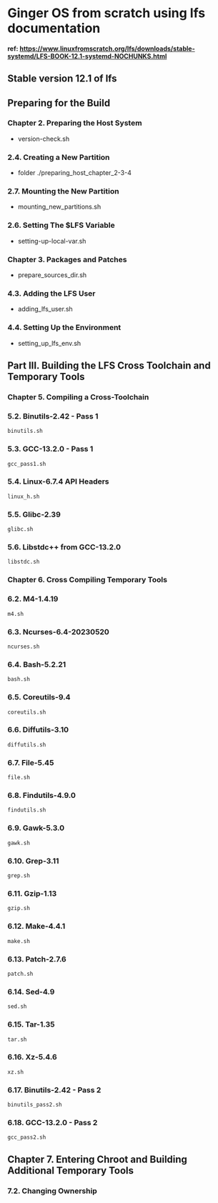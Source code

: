 # Ginger OS from scratch using lfs documentation
#### ref: https://www.linuxfromscratch.org/lfs/downloads/stable-systemd/LFS-BOOK-12.1-systemd-NOCHUNKS.html

## Stable version 12.1 of lfs

## Preparing for the Build
### Chapter 2. Preparing the Host System
- version-check.sh
### 2.4. Creating a New Partition
-  folder ./preparing_host_chapter_2-3-4
### 2.7. Mounting the New Partition
- mounting_new_partitions.sh
### 2.6. Setting The $LFS Variable
- setting-up-local-var.sh
### Chapter 3. Packages and Patches
- prepare_sources_dir.sh
### 4.3. Adding the LFS User
- adding_lfs_user.sh
### 4.4. Setting Up the Environment
- setting_up_lfs_env.sh
## Part III. Building the LFS Cross Toolchain and Temporary Tools
### Chapter 5. Compiling a Cross-Toolchain
### 5.2. Binutils-2.42 - Pass 1
`binutils.sh`
### 5.3. GCC-13.2.0 - Pass 1
`gcc_pass1.sh`
### 5.4. Linux-6.7.4 API Headers
`linux_h.sh`
### 5.5. Glibc-2.39
`glibc.sh`
### 5.6. Libstdc++ from GCC-13.2.0
`libstdc.sh`
### Chapter 6. Cross Compiling Temporary Tools
### 6.2. M4-1.4.19
`m4.sh`
### 6.3. Ncurses-6.4-20230520
`ncurses.sh`
### 6.4. Bash-5.2.21
`bash.sh`
### 6.5. Coreutils-9.4
`coreutils.sh`
### 6.6. Diffutils-3.10
`diffutils.sh`
### 6.7. File-5.45
`file.sh`
### 6.8. Findutils-4.9.0
`findutils.sh`
### 6.9. Gawk-5.3.0
`gawk.sh`
### 6.10. Grep-3.11
`grep.sh`
### 6.11. Gzip-1.13
`gzip.sh`
### 6.12. Make-4.4.1
`make.sh`
### 6.13. Patch-2.7.6
`patch.sh`
### 6.14. Sed-4.9
`sed.sh`
### 6.15. Tar-1.35
`tar.sh`
### 6.16. Xz-5.4.6
`xz.sh`
### 6.17. Binutils-2.42 - Pass 2
`binutils_pass2.sh`
### 6.18. GCC-13.2.0 - Pass 2
`gcc_pass2.sh`
## Chapter 7. Entering Chroot and Building Additional Temporary Tools
### 7.2. Changing Ownership